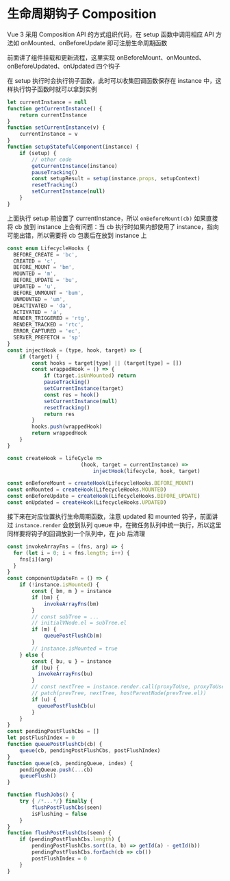 # 生命周期钩子 Composition

Vue 3 采用 Composition API 的方式组织代码，在 setup 函数中调用相应 API 方法如 onMounted、onBeforeUpdate 即可注册生命周期函数

前面讲了组件挂载和更新流程，这里实现 onBeforeMount、onMounted、onBeforeUpdated、onUpdated 四个钩子

在 setup 执行时会执行钩子函数，此时可以收集回调函数保存在 instance 中，这样执行钩子函数时就可以拿到实例

```javascript
let currentInstance = null
function getCurrentInstance() {
    return currentInstance
}
function setCurrentInstance(v) {
    currentInstance = v
}
function setupStatefulComponent(instance) {
    if (setup) {
        // other code
        getCurrentInstance(instance)
        pauseTracking()
        const setupResult = setup(instance.props, setupContext)
        resetTracking()
        setCurrentInstance(null)
    }
}
```

上面执行 setup 前设置了 currentInstance，所以 `onBeforeMount(cb)` 如果直接将 cb 放到 instance 上会有问题：当 cb 执行时如果内部使用了 instance，指向可能出错，所以需要将 cb 包裹后在放到 instance 上

```javascript
const enum LifecycleHooks {
  BEFORE_CREATE = 'bc',
  CREATED = 'c',
  BEFORE_MOUNT = 'bm',
  MOUNTED = 'm',
  BEFORE_UPDATE = 'bu',
  UPDATED = 'u',
  BEFORE_UNMOUNT = 'bum',
  UNMOUNTED = 'um',
  DEACTIVATED = 'da',
  ACTIVATED = 'a',
  RENDER_TRIGGERED = 'rtg',
  RENDER_TRACKED = 'rtc',
  ERROR_CAPTURED = 'ec',
  SERVER_PREFETCH = 'sp'
}
const injectHook = (type, hook, target) => {
    if (target) {
        const hooks = target[type] || (target[type] = [])
        const wrappedHook = () => {
            if (target.isUnMounted) return
            pauseTracking()
            setCurrentInstance(target)
            const res = hook()
            setCurrentInstance(null)
            resetTracking()
            return res
        }
        hooks.push(wrappedHook)
        return wrappedHook
    }
}

const createHook = lifeCycle => 
                        (hook, target = currentInstance) => 
                            injectHook(lifecycle, hook, target)

const onBeforeMount = createHook(LifecycleHooks.BEFORE_MOUNT)
const onMounted = createHook(LifecycleHooks.MOUNTED)
const onBeforeUpdate = createHook(LifecycleHooks.BEFORE_UPDATE)
const onUpdated = createHook(LifecycleHooks.UPDATED)
```

接下来在对应位置执行生命周期函数，注意 updated 和 mounted 钩子，前面讲过 `instance.render` 会放到队列 queue 中，在微任务队列中统一执行，所以这里同样要将钩子的回调放到一个队列中，在 job 后清理

```javascript
const invokeArrayFns = (fns, arg) => {
  for (let i = 0; i < fns.length; i++) {
    fns[i](arg)
  }
}
const componentUpdateFn = () => {
    if (!instance.isMounted) {
        const { bm, m } = instance
        if (bm) {
            invokeArrayFns(bm)
        }
        // const subTree = ...
        // initialVNode.el = subTree.el
        if (m) {
            queuePostFlushCb(m)
        }
        // instance.isMounted = true
    } else {
        const { bu, u } = instance
        if (bu) {
          invokeArrayFns(bu)
        }
        // const nextTree = instance.render.call(proxyToUse, proxyToUse)
        // patch(prevTree, nextTree, hostParentNode(prevTree.el))
        if (u) {
          queuePostFlushCb(u)
        }
    }
}
const pendingPostFlushCbs = []
let postFlushIndex = 0
function queuePostFlushCb(cb) {
    queue(cb, pendingPostFlushCbs, postFlushIndex)
}
function queue(cb, pendingQueue, index) {
    pendingQueue.push(...cb)
    queueFlush()
}

function flushJobs() {
    try { /*...*/} finally {
        flushPostFlushCbs(seen)
        isFlushing = false
    }
}
function flushPostFlushCbs(seen) {
    if (pendingPostFlushCbs.length) {
        pendingPostFlushCbs.sort((a, b) => getId(a) - getId(b))
        pendingPostFlushCbs.forEach(cb => cb())
        postFlushIndex = 0
    }
}
```

